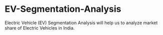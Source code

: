 # EV-Segmentation-Analysis
Electric Vehicle (EV) Segmentation Analysis will help us to analyze market share of Electric Vehicles in India.
